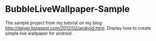 BubbleLiveWallpaper-Sample
==========================
The sample project from my tutorial on my blog http://dajver.blogspot.com/2012/02/android.html. Display how to create simple live wallpaper for android.

